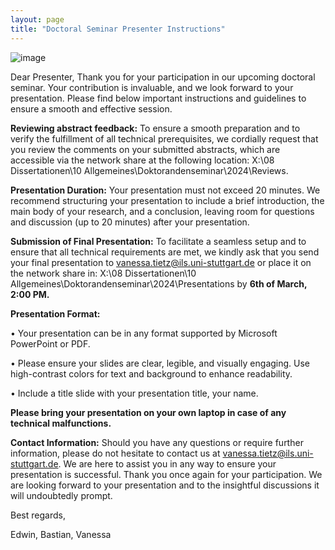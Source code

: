 ```yaml
---
layout: page
title: "Doctoral Seminar Presenter Instructions"
---
```

![image](https://github.com/Edwin-Isidory/ils.doctoral.seminar.2024.github.io/assets/148284895/a08835c4-787d-43ae-b183-646810a3c0b0)

Dear Presenter,
Thank you for your participation in our upcoming doctoral seminar. Your contribution is invaluable, and we look forward to your presentation. Please find below important instructions and guidelines to ensure a smooth and effective session.

**Reviewing abstract feedback:**
To ensure a smooth preparation and to verify the fulfillment of all technical prerequisites, we cordially request that you review the comments on your submitted abstracts, which are accessible via the network share at the following location: X:\08 Dissertationen\10 Allgemeines\Doktorandenseminar\2024\Reviews.

**Presentation Duration:**
Your presentation must not exceed 20 minutes. We recommend structuring your presentation to include a brief introduction, the main body of your research, and a conclusion, leaving room for questions and discussion (up to 20 minutes) after your presentation.

**Submission of Final Presentation:**
To facilitate a seamless setup and to ensure that all technical requirements are met, we kindly ask that you send your final presentation to vanessa.tietz@ils.uni-stuttgart.de or place it on the network share in:
X:\08 Dissertationen\10 Allgemeines\Doktorandenseminar\2024\Presentations by **6th of March, 2:00 PM.**

**Presentation Format:**

•	Your presentation can be in any format supported by Microsoft PowerPoint or PDF.

•	Please ensure your slides are clear, legible, and visually engaging. Use high-contrast colors for text and background to enhance readability.

•	Include a title slide with your presentation title, your name.

**Please bring your presentation on your own laptop in case of any technical malfunctions.**

**Contact Information:**
Should you have any questions or require further information, please do not hesitate to contact us at vanessa.tietz@ils.uni-stuttgart.de. We are here to assist you in any way to ensure your presentation is successful.
Thank you once again for your participation. We are looking forward to your presentation and to the insightful discussions it will undoubtedly prompt.

Best regards,

Edwin, Bastian, Vanessa

